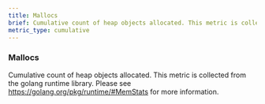 ```yaml
---
title: Mallocs
brief: Cumulative count of heap objects allocated. This metric is collected from the golang runtime library. Please see https://golang.org/pkg/runtime/#MemStats for more information.
metric_type: cumulative
---
```

### Mallocs

Cumulative count of heap objects allocated. This metric is collected from the golang runtime library. Please see https://golang.org/pkg/runtime/#MemStats for more information.